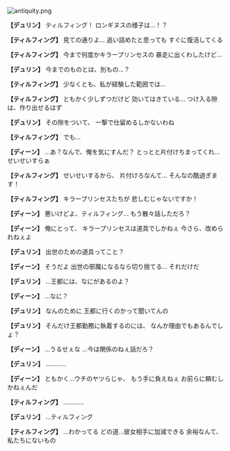 
![antiquity.png](../images/backgrounds/antiquity.png)

**【デュリン】**
ティルフィング！
ロンギヌスの様子は…！？

**【ティルフィング】**
見ての通りよ…
追い詰めたと思っても
すぐに復活してくる

**【ティルフィング】**
今まで何度かキラープリンセスの
暴走に出くわしたけど…

**【デュリン】**
今までのものとは、別もの…？

**【ティルフィング】**
少なくとも、私が経験した範囲では…

**【ティルフィング】**
ともかく少しずつだけど
効いてはきている…
つけ入る隙は、作り出せるはず

**【デュリン】**
その隙をついて、
一撃で仕留めるしかないわね

**【ティルフィング】**
でも…

**【ディーン】**
…あ？なんで、俺を気にすんだ？
とっとと片付けちまってくれ…
せいせいすらぁ

**【ティルフィング】**
せいせいするから、
片付けろなんて…
そんなの酷過ぎます！

**【ティルフィング】**
キラープリンセスたちが
悲しむじゃないですか！

**【ディーン】**
悪いけどよ、ティルフィング…
もう散々話しただろ？

**【ディーン】**
俺にとって、
キラープリンセスは道具でしかねぇ
今さら、改められねぇよ

**【デュリン】**
出世のための道具ってこと？

**【ディーン】**
そうだよ
出世の邪魔になるなら切り捨てる…
それだけだ

**【デュリン】**
…王都には、なにがあるのよ？

**【ディーン】**
…なに？

**【デュリン】**
なんのために
王都に行くのかって聞いてんの

**【デュリン】**
そんだけ王都勤務に執着するのには、
なんか理由でもあるんでしょ？

**【ディーン】**
…うるせぇな
…今は関係のねぇ話だろ？

**【デュリン】**
…………

**【ディーン】**
ともかく…ウチのヤツらじゃ、
もう手に負えねぇ
お前らに頼むしかねぇんだ

**【ティルフィング】**
…………

**【デュリン】**
…ティルフィング

**【ティルフィング】**
…わかってる
どの道…彼女相手に加減できる
余裕なんて、私たちにないもの